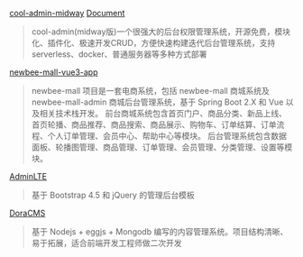 [cool-admin-midway](https://github.com/cool-team-official/cool-admin-midway) [Document](https://cool-js.com/)
> cool-admin(midway版)一个很强大的后台权限管理系统，开源免费，模块化、插件化、极速开发CRUD，方便快速构建迭代后台管理系统，支持serverless、docker、普通服务器等多种方式部署

[newbee-mall-vue3-app](https://github.com/newbee-ltd/newbee-mall-vue3-app)
> newbee-mall 项目是一套电商系统，包括 newbee-mall 商城系统及 newbee-mall-admin 商城后台管理系统，基于 Spring Boot 2.X 和 Vue 以及相关技术栈开发。 前台商城系统包含首页门户、商品分类、新品上线、首页轮播、商品推荐、商品搜索、商品展示、购物车、订单结算、订单流程、个人订单管理、会员中心、帮助中心等模块。 后台管理系统包含数据面板、轮播图管理、商品管理、订单管理、会员管理、分类管理、设置等模块。

[AdminLTE](https://github.com/ColorlibHQ/AdminLTE)
> 基于 Bootstrap 4.5 和 jQuery 的管理后台模板

[DoraCMS](https://github.com/doramart/DoraCMS)
> 基于 Nodejs + eggjs + Mongodb 编写的内容管理系统。项目结构清晰、易于拓展，适合前端开发工程师做二次开发



